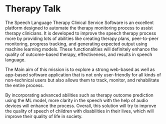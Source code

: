 # Therapy Talk





The Speech Language Therapy Clinical Service Software is an excellent platform designed to automate the therapy monitoring process to assist therapy clinicians. It is developed to improve the speech therapy process more by providing lots of abilities like creating therapy plans, peer-to-peer monitoring, progress tracking, and generating expected output using machine learning models. These functionalities will definitely enhance the quality of outcome-based therapy, effectiveness, and results in speech language. 

The Main aim of this mission is to explore a strong web-based as well as app-based software application that is not only user-friendly for all kinds of non-technical users but also allows them to track, monitor, and rehabilitate the entire process.

By incorporating advanced abilities such as therapy outcome prediction using the ML model, more clarity in the speech with the help of audio devices will enhance the process. Overall, this solution will try to improve the quality of speech of children with disabilities in their lives, which will improve their quality of life in society.
